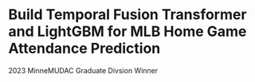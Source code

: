 # Build Temporal Fusion Transformer and LightGBM for MLB Home Game Attendance Prediction
2023 MinneMUDAC Graduate Divsion Winner
